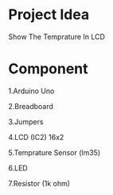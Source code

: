 # Project Idea

Show The Temprature In LCD

# Component

1.Arduino Uno

2.Breadboard

3.Jumpers

4.LCD (IC2) 16x2

5.Temprature Sensor (lm35)

6.LED

7.Resistor (1k ohm)
